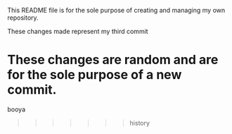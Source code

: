 This README file is for the sole purpose of creating and
managing my own repository.

These changes made represent my third commit

These changes are random and are for the sole purpose of a new commit.
=======
booya
>>>>>>> history
